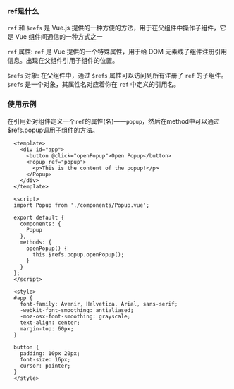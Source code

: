 ### ref是什么
  `ref` 和 `$refs` 是 Vue.js 提供的一种方便的方法，用于在父组件中操作子组件，它是 Vue 组件间通信的一种方式之一

  `ref` 属性: `ref` 是 Vue 提供的一个特殊属性，用于给 DOM 元素或子组件注册引用信息。出现在父组件引用子组件的位置。

  `$refs` 对象: 在父组件中，通过 `$refs` 属性可以访问到所有注册了 `ref` 的子组件。`$refs` 是一个对象，其属性名对应着你在 `ref` 中定义的引用名。

### 使用示例
  在引用处对组件定义一个`ref`的属性(名)——`popup`，然后在method中可以通过$refs.popup调用子组件的方法。
```
  <template>
    <div id="app">
      <button @click="openPopup">Open Popup</button>
      <Popup ref="popup">
        <p>This is the content of the popup!</p>
      </Popup>
    </div>
  </template>
  
  <script>
  import Popup from './components/Popup.vue';
  
  export default {
    components: {
      Popup
    },
    methods: {
      openPopup() {
        this.$refs.popup.openPopup();
      }
    }
  };
  </script>
  
  <style>
  #app {
    font-family: Avenir, Helvetica, Arial, sans-serif;
    -webkit-font-smoothing: antialiased;
    -moz-osx-font-smoothing: grayscale;
    text-align: center;
    margin-top: 60px;
  }
  
  button {
    padding: 10px 20px;
    font-size: 16px;
    cursor: pointer;
  }
  </style>
```